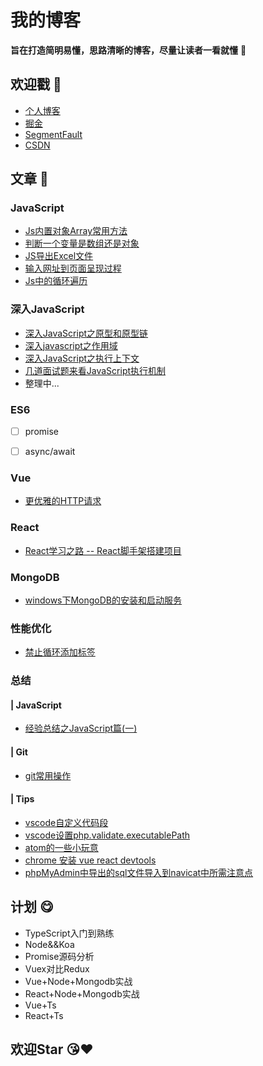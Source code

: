 # 我的博客
**旨在打造简明易懂，思路清晰的博客，尽量让读者一看就懂** :muscle:


## 欢迎戳 :rose:
- [个人博客](http://yucihent.top/)
- [掘金](https://juejin.im/user/59c126ce6fb9a00a3d134eea)
- [SegmentFault](https://segmentfault.com/u/hezizi)
- [CSDN](https://blog.csdn.net/yucihent)


## 文章 :book:
### JavaScript
- [Js内置对象Array常用方法](https://github.com/hezizi/myBlog/issues/5)
- [判断一个变量是数组还是对象](https://github.com/hezizi/myBlog/issues/6)
- [JS导出Excel文件](https://github.com/hezizi/myBlog/issues/12)
- [输入网址到页面呈现过程](https://github.com/hezizi/myBlog/issues/15)
- [Js中的循环遍历](https://github.com/hezizi/myBlog/issues/18)


### 深入JavaScript
- [深入JavaScript之原型和原型链](https://github.com/hezizi/myBlog/issues/1)
- [深入javascript之作用域](https://github.com/hezizi/myBlog/issues/2)
- [深入JavaScript之执行上下文](https://github.com/hezizi/myBlog/issues/3)
- [几道面试题来看JavaScript执行机制](https://github.com/hezizi/myBlog/issues/23)
- 整理中...


### ES6
- [ ] promise
- [ ] async/await


### Vue
- [更优雅的HTTP请求](https://github.com/hezizi/myBlog/issues/24)


### React
- [React学习之路 -- React脚手架搭建项目](https://github.com/hezizi/myBlog/issues/21)


### MongoDB
- [windows下MongoDB的安装和启动服务](https://github.com/hezizi/myBlog/issues/20)


### 性能优化
- [禁止循环添加标签](https://github.com/hezizi/myBlog/issues/16)


### 总结
#### | JavaScript
- [经验总结之JavaScript篇(一)](https://github.com/hezizi/myBlog/issues/4)

#### | Git
- [git常用操作](https://github.com/hezizi/myBlog/issues/19)

#### | Tips 
- [vscode自定义代码段](https://github.com/hezizi/myBlog/issues/7)
- [vscode设置php.validate.executablePath](https://github.com/hezizi/myBlog/issues/8)
- [atom的一些小玩意](https://github.com/hezizi/myBlog/issues/13)
- [chrome 安装 vue react devtools](https://github.com/hezizi/myBlog/issues/14)
- [phpMyAdmin中导出的sql文件导入到navicat中所需注意点](https://github.com/hezizi/myBlog/issues/9)


## 计划 :yum:
- TypeScript入门到熟练
- Node&&Koa
- Promise源码分析
- Vuex对比Redux
- Vue+Node+Mongodb实战
- React+Node+Mongodb实战
- Vue+Ts
- React+Ts


## 欢迎Star :kissing_heart::heart:
